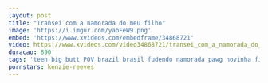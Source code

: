 ```yaml
---
layout: post
title: "Transei com a namorada do meu filho"
image: 'https://i.imgur.com/yabFeW9.png'
embed: 'https://www.xvideos.com/embedframe/34868721'
video: https://www.xvideos.com/video34868721/transei_com_a_namorada_do_meu_filho
duracao: 890
tags: 'teen big butt POV brazil brasil fudendo namorada pawg novinha filho pai'
pornstars: kenzie-reeves
---
```

